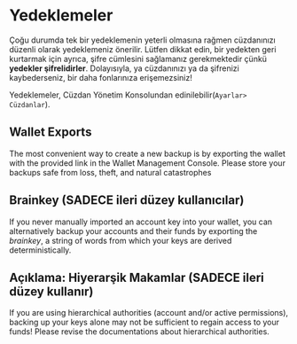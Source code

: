 # Yedeklemeler

Çoğu durumda tek bir yedeklemenin yeterli olmasına rağmen cüzdanınızı düzenli olarak yedeklemeniz önerilir. Lütfen dikkat edin, bir yedekten geri kurtarmak için ayrıca, şifre cümlesini sağlamanız gerekmektedir çünkü **yedekler şifrelidirler**. Dolayısıyla, ya cüzdanınızı ya da şifrenizi kaybederseniz, bir daha fonlarınıza erişemezsiniz!

Yedeklemeler, Cüzdan Yönetim Konsolundan edinilebilir(` Ayarlar> Cüzdanlar `).

## Wallet Exports

The most convenient way to create a new backup is by exporting the wallet with the provided link in the Wallet Management Console. Please store your backups safe from loss, theft, and natural catastrophes

## Brainkey (SADECE ileri düzey kullanıcılar)

If you never manually imported an account key into your wallet, you can alternatively backup your accounts and their funds by exporting the *brainkey*, a string of words from which your keys are derived deterministically.

## Açıklama: Hiyerarşik Makamlar (SADECE ileri düzey kullanır)

If you are using hierarchical authorities (account and/or active permissions), backing up your keys alone may not be sufficient to regain access to your funds! Please revise the documentations about hierarchical authorities.